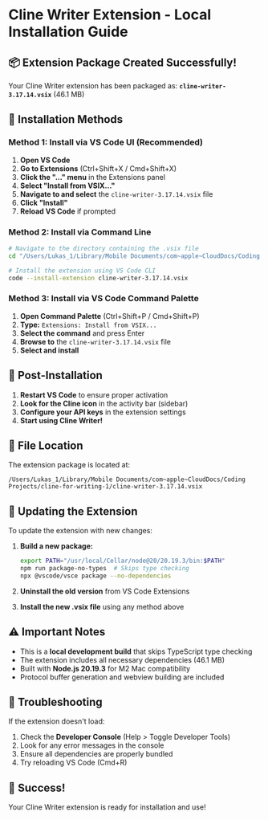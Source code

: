 # Cline Writer Extension - Local Installation Guide

## 📦 Extension Package Created Successfully!

Your Cline Writer extension has been packaged as:
**`cline-writer-3.17.14.vsix`** (46.1 MB)

## 🚀 Installation Methods

### Method 1: Install via VS Code UI (Recommended)

1. **Open VS Code**
2. **Go to Extensions** (Ctrl+Shift+X / Cmd+Shift+X)
3. **Click the "..." menu** in the Extensions panel
4. **Select "Install from VSIX..."**
5. **Navigate to and select** the `cline-writer-3.17.14.vsix` file
6. **Click "Install"**
7. **Reload VS Code** if prompted

### Method 2: Install via Command Line

```bash
# Navigate to the directory containing the .vsix file
cd "/Users/Lukas_1/Library/Mobile Documents/com~apple~CloudDocs/Coding Projects/cline-for-writing-1"

# Install the extension using VS Code CLI
code --install-extension cline-writer-3.17.14.vsix
```

### Method 3: Install via VS Code Command Palette

1. **Open Command Palette** (Ctrl+Shift+P / Cmd+Shift+P)
2. **Type:** `Extensions: Install from VSIX...`
3. **Select the command** and press Enter
4. **Browse to** the `cline-writer-3.17.14.vsix` file
5. **Select and install**

## 🔧 Post-Installation

1. **Restart VS Code** to ensure proper activation
2. **Look for the Cline icon** in the activity bar (sidebar)
3. **Configure your API keys** in the extension settings
4. **Start using Cline Writer!**

## 📁 File Location

The extension package is located at:
```
/Users/Lukas_1/Library/Mobile Documents/com~apple~CloudDocs/Coding Projects/cline-for-writing-1/cline-writer-3.17.14.vsix
```

## 🔄 Updating the Extension

To update the extension with new changes:

1. **Build a new package:**
   ```bash
   export PATH="/usr/local/Cellar/node@20/20.19.3/bin:$PATH"
   npm run package-no-types  # Skips type checking
   npx @vscode/vsce package --no-dependencies
   ```

2. **Uninstall the old version** from VS Code Extensions
3. **Install the new .vsix file** using any method above

## ⚠️ Important Notes

- This is a **local development build** that skips TypeScript type checking
- The extension includes all necessary dependencies (46.1 MB)
- Built with **Node.js 20.19.3** for M2 Mac compatibility
- Protocol buffer generation and webview building are included

## 🐛 Troubleshooting

If the extension doesn't load:
1. Check the **Developer Console** (Help > Toggle Developer Tools)
2. Look for any error messages in the console
3. Ensure all dependencies are properly bundled
4. Try reloading VS Code (Cmd+R)

## 🎉 Success!

Your Cline Writer extension is ready for installation and use!

